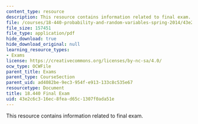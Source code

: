 ```yaml
---
content_type: resource
description: This resource contains information related to final exam.
file: /courses/18-440-probability-and-random-variables-spring-2014/43e2c6c316ec8fead65c1307f0ada51e_MIT18_440S14_final_2011.pdf
file_size: 157451
file_type: application/pdf
hide_download: true
hide_download_original: null
learning_resource_types:
- Exams
license: https://creativecommons.org/licenses/by-nc-sa/4.0/
ocw_type: OCWFile
parent_title: Exams
parent_type: CourseSection
parent_uid: ad4082be-9ec3-954f-e913-133c8c535e67
resourcetype: Document
title: 18.440 Final Exam
uid: 43e2c6c3-16ec-8fea-d65c-1307f0ada51e
---
```

This resource contains information related to final exam.